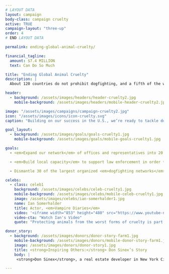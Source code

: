```yaml
---
# LAYOUT DATA
layout: campaign
body-class: campaign cruelty
active: TRUE
campaign-layout: "three-up"
order: 4
# END LAYOUT DATA

permalink: ending-global-animal-cruelty/

financial_tagline:
  amount: $7.4 MILLION
  text: Can Do So Much

title: "Ending Global Animal Cruelty"
description: |
  About 120 countries do not prohibit dogfighting, and a fifth of the world’s nations lack even a basic anti-cruelty statute. Many notorious U.S. dogfighting kingpins and kennels sell dogs internationally for fights in other countries. Building on our success at making dogfighting and malicious cruelty to animals a felony in all 50 states, we’ll export this successful approach internationally.

header:
  - background: /assets/images/headers/header-cruelty2.jpg
    mobile-background: /assets/images/headers/mobile-header-cruelty2.jpg

image: "/assets/images/campaigns/campaign-cruelty2.jpg"
icon: "/assets/images/icons/icon-cruelty.svg"
caption: "Building on our success in the U.S., we’re ready to tackle dogfighting around the world by expanding our reach internationally."

goal_layout:
  - background: /assets/images/goals/goals-cruelty1.jpg
    mobile-background: /assets/images/goals/mobile-goals-cruelty1.jpg

goals:
  - <em>Expand our network</em> of offices and representatives into 20 new countries with the gravest cruelty problems and the best opportunities to solve those problems.

  - <em>Build local capacity</em> to support law enforcement in order to ban dogfighting in 10 countries and reduce dogfighting by 15 percent in Costa Rica, the Philippines, Puerto Rico and South Africa, as measured by raids, arrests and dogfighting rings dismantled.

  - Dismantle 30 of the largest organized <em>dogfighting networks</em> in the United States.

celebs:
  - class: celeb1
    background: /assets/images/celebs/celeb-cruelty1.jpg
    mobile-background: /assets/images/celebs/mobile-celeb-cruelty1.jpg
    image: /assets/images/celebs/ian-somerhalder1.jpg
    name: Ian Somerhalder
    title: Actor, <em>Vampire Diaries</em>
    video: '<iframe width="853" height="480" src="https://www.youtube-nocookie.com/embed/v57boTG4HEk?rel=0" frameborder="0" allowfullscreen></iframe>'
    video-cta: "Watch Ian's Video"
    quote: "Protecting animals from the worst forms of cruelty is part of a civil society, and it’s time for every nation in the world to have that. You...can make it a reality."

donor_story:
  - background: /assets/images/donors/donor-story-farm1.jpg
    mobile-background: /assets/images/donors/mobile-donor-story-farm1.jpg
    image: /assets/images/donors/donor-story1.jpg
    title: <strong>Inspiring Others:</strong> Don Sinex’s Story
    body: |
     <strong>Don Sinex</strong>, a real estate developer in New York City and Vermont, inherited his compassion for all animals—and especially dogs—from his mother, and now he’s dedicated to eliminating animal cruelty. A longtime friend of The HSUS, Don has given generously to our programs to save animals from cruel situations such as puppy mills. In 2014, in partnership with Shoshi Fu and Devonwood Investors LLC, Don asked that his donation be used to customize a special vehicle for our Animal Rescue Team. In recognition of his gift, the customized truck and shelter trailer will be named Rescue Team Ranger and Rescue Team Chloe after his two beloved English springer spaniels. Don hopes that generous gifts like his will inspire others to support the lifesaving work of The HSUS.

---
```

